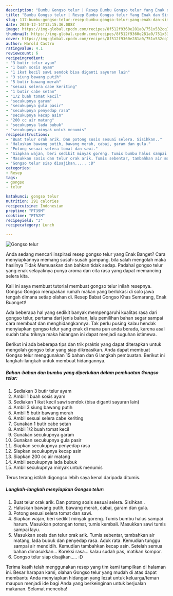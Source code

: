 ```yaml
---
description: "Bumbu Gongso telur | Resep Bumbu Gongso telur Yang Enak dan Simpel"
title: "Bumbu Gongso telur | Resep Bumbu Gongso telur Yang Enak dan Simpel"
slug: 117-bumbu-gongso-telur-resep-bumbu-gongso-telur-yang-enak-dan-simpel
date: 2020-12-14T13:15:36.008Z
image: https://img-global.cpcdn.com/recipes/8f512f9360e281a0/751x532cq70/gongso-telur-foto-resep-utama.jpg
thumbnail: https://img-global.cpcdn.com/recipes/8f512f9360e281a0/751x532cq70/gongso-telur-foto-resep-utama.jpg
cover: https://img-global.cpcdn.com/recipes/8f512f9360e281a0/751x532cq70/gongso-telur-foto-resep-utama.jpg
author: Harold Castro
ratingvalue: 4.1
reviewcount: 6
recipeingredient:
- "3 butir telur ayam"
- "1 buah sosis ayam"
- "1 ikat kecil sawi sendok bisa diganti sayuran lain"
- "3 siung bawang putih"
- "5 butir bawang merah"
- "sesuai selera cabe keriting"
- "1 butir cabe setan"
- "1/2 buah tomat kecil"
- "secukupnya garam"
- "secukupnya gula pasir"
- "secukupnya penyedap rasa"
- "secukupnya kecap asin"
- "200 cc air matang"
- "secukupnya lada bubuk"
- "secukupnya minyak untuk menumis"
recipeinstructions:
- "Buat telur orak arik. Dan potong sosis sesuai selera. Sisihkan.."
- "Haluskan bawang putih, bawang merah, cabai, garam dan gula."
- "Potong sesuai selera tomat dan sawi."
- "Siapkan wajan, beri sedikit minyak goreng. Tumis bumbu halus sampai harum. Masukkan potongan tomat, tumis kembali. Masukkan sawi tumis sampai layu."
- "Masukkan sosis dan telur orak arik. Tumis sebentar, tambahkan air matang, lada bubuk dan penyedap rasa. Aduk rata. Kemudian tunggu sampai air mendidih. Kemudian tambahkan kecap asin. Setelah semua bahan dimasukkan... Koreksi rasa... kalau sudah pas, matikan kompor."
- "Gongso telur siap disajikan..... :D"
categories:
- Resep
tags:
- gongso
- telur

katakunci: gongso telur 
nutrition: 291 calories
recipecuisine: Indonesian
preptime: "PT39M"
cooktime: "PT52M"
recipeyield: "3"
recipecategory: Lunch

---
```



![Gongso telur](https://img-global.cpcdn.com/recipes/8f512f9360e281a0/751x532cq70/gongso-telur-foto-resep-utama.jpg)

Anda sedang mencari inspirasi resep gongso telur yang Enak Banget? Cara menyiapkannya memang susah-susah gampang. bila salah mengolah maka hasilnya Tidak Memuaskan dan bahkan tidak sedap. Padahal gongso telur yang enak selayaknya punya aroma dan cita rasa yang dapat memancing selera kita.

Kali ini saya membuat tutorial membuat gongso telur inilah resepnya. Gongso Gongso merupakan rumah makan yang berlokasi di solo jawa tengah dimana setiap olahan di. Resep Babat Gongso Khas Semarang, Enak Buangett!

Ada beberapa hal yang sedikit banyak mempengaruhi kualitas rasa dari gongso telur, pertama dari jenis bahan, lalu pemilihan bahan segar sampai cara membuat dan menghidangkannya. Tak perlu pusing kalau hendak menyiapkan gongso telur yang enak di mana pun anda berada, karena asal sudah tahu triknya maka hidangan ini dapat menjadi suguhan istimewa.


Berikut ini ada beberapa tips dan trik praktis yang dapat diterapkan untuk mengolah gongso telur yang siap dikreasikan. Anda dapat membuat Gongso telur menggunakan 15 bahan dan 6 langkah pembuatan. Berikut ini langkah-langkah untuk membuat hidangannya.

<!--inarticleads1-->

##### Bahan-bahan dan bumbu yang diperlukan dalam pembuatan Gongso telur:

1. Sediakan 3 butir telur ayam
1. Ambil 1 buah sosis ayam
1. Sediakan 1 ikat kecil sawi sendok (bisa diganti sayuran lain)
1. Ambil 3 siung bawang putih
1. Ambil 5 butir bawang merah
1. Ambil sesuai selera cabe keriting
1. Gunakan 1 butir cabe setan
1. Ambil 1/2 buah tomat kecil
1. Gunakan secukupnya garam
1. Gunakan secukupnya gula pasir
1. Siapkan secukupnya penyedap rasa
1. Siapkan secukupnya kecap asin
1. Siapkan 200 cc air matang
1. Ambil secukupnya lada bubuk
1. Ambil secukupnya minyak untuk menumis


Terus terang istilah digongso lebih saya kenal daripada ditumis. 

<!--inarticleads2-->

##### Langkah-langkah menyiapkan Gongso telur:

1. Buat telur orak arik. Dan potong sosis sesuai selera. Sisihkan..
1. Haluskan bawang putih, bawang merah, cabai, garam dan gula.
1. Potong sesuai selera tomat dan sawi.
1. Siapkan wajan, beri sedikit minyak goreng. Tumis bumbu halus sampai harum. Masukkan potongan tomat, tumis kembali. Masukkan sawi tumis sampai layu.
1. Masukkan sosis dan telur orak arik. Tumis sebentar, tambahkan air matang, lada bubuk dan penyedap rasa. Aduk rata. Kemudian tunggu sampai air mendidih. Kemudian tambahkan kecap asin. Setelah semua bahan dimasukkan... Koreksi rasa... kalau sudah pas, matikan kompor.
1. Gongso telur siap disajikan..... :D




Terima kasih telah menggunakan resep yang tim kami tampilkan di halaman ini. Besar harapan kami, olahan Gongso telur yang mudah di atas dapat membantu Anda menyiapkan hidangan yang lezat untuk keluarga/teman maupun menjadi ide bagi Anda yang berkeinginan untuk berjualan makanan. Selamat mencoba!
